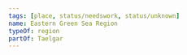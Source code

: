 ```yaml
---
tags: [place, status/needswork, status/unknown]
name: Eastern Green Sea Region
typeOf: region
partOf: Taelgar
---
```

